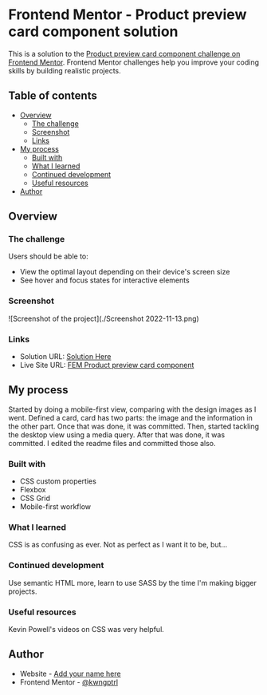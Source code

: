 # Frontend Mentor - Product preview card component solution

This is a solution to the [Product preview card component challenge on Frontend Mentor](https://www.frontendmentor.io/challenges/product-preview-card-component-GO7UmttRfa). Frontend Mentor challenges help you improve your coding skills by building realistic projects. 

## Table of contents

- [Overview](#overview)
  - [The challenge](#the-challenge)
  - [Screenshot](#screenshot)
  - [Links](#links)
- [My process](#my-process)
  - [Built with](#built-with)
  - [What I learned](#what-i-learned)
  - [Continued development](#continued-development)
  - [Useful resources](#useful-resources)
- [Author](#author)

## Overview

### The challenge

Users should be able to:

- View the optimal layout depending on their device's screen size
- See hover and focus states for interactive elements

### Screenshot

![Screenshot of the project](./Screenshot 2022-11-13.png)

### Links

- Solution URL: [Solution Here](https://github.com/kwngptrl/FEM-Product-preview-card-component)
- Live Site URL: [FEM Product preview card component](https://kwngptrl.github.io/FEM-Product-preview-card-component/)

## My process

Started by doing a mobile-first view, comparing with the design images as I went. Defined a card, card has two parts: the image and the information in the other part. Once that was done, it was committed. Then, started tackling the desktop view using a media query. After that was done, it was committed. I edited the readme files and committed those also.

### Built with

- CSS custom properties
- Flexbox
- CSS Grid
- Mobile-first workflow

### What I learned

CSS is as confusing as ever. Not as perfect as I want it to be, but...

### Continued development

Use semantic HTML more, learn to use SASS by the time I'm making bigger projects.

### Useful resources

Kevin Powell's videos on CSS was very helpful.

## Author

- Website - [Add your name here](https://www.your-site.com)
- Frontend Mentor - [@kwngptrl](https://www.frontendmentor.io/profile/kwngptrl)
